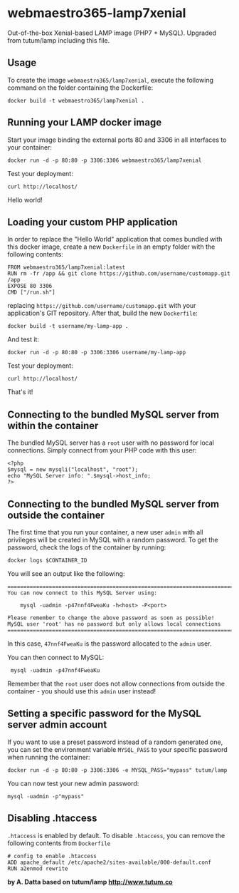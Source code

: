 webmaestro365-lamp7xenial
=========================

Out-of-the-box Xenial-based LAMP image (PHP7 + MySQL). Upgraded from tutum/lamp including this file.


Usage
-----

To create the image `webmaestro365/lamp7xenial`, execute the following command on the folder containing the Dockerfile:

	docker build -t webmaestro365/lamp7xenial .

Running your LAMP docker image
------------------------------

Start your image binding the external ports 80 and 3306 in all interfaces to your container:

	docker run -d -p 80:80 -p 3306:3306 webmaestro365/lamp7xenial

Test your deployment:

	curl http://localhost/

Hello world!


Loading your custom PHP application
-----------------------------------

In order to replace the "Hello World" application that comes bundled with this docker image,
create a new `Dockerfile` in an empty folder with the following contents:

	FROM webmaestro365/lamp7xenial:latest
	RUN rm -fr /app && git clone https://github.com/username/customapp.git /app
	EXPOSE 80 3306
	CMD ["/run.sh"]

replacing `https://github.com/username/customapp.git` with your application's GIT repository.
After that, build the new `Dockerfile`:

	docker build -t username/my-lamp-app .

And test it:

	docker run -d -p 80:80 -p 3306:3306 username/my-lamp-app

Test your deployment:

	curl http://localhost/

That's it!


Connecting to the bundled MySQL server from within the container
----------------------------------------------------------------

The bundled MySQL server has a `root` user with no password for local connections.
Simply connect from your PHP code with this user:

	<?php
	$mysql = new mysqli("localhost", "root");
	echo "MySQL Server info: ".$mysql->host_info;
	?>


Connecting to the bundled MySQL server from outside the container
-----------------------------------------------------------------

The first time that you run your container, a new user `admin` with all privileges
will be created in MySQL with a random password. To get the password, check the logs
of the container by running:

	docker logs $CONTAINER_ID

You will see an output like the following:

	========================================================================
	You can now connect to this MySQL Server using:

	    mysql -uadmin -p47nnf4FweaKu -h<host> -P<port>

	Please remember to change the above password as soon as possible!
	MySQL user 'root' has no password but only allows local connections
	========================================================================

In this case, `47nnf4FweaKu` is the password allocated to the `admin` user.

You can then connect to MySQL:

	 mysql -uadmin -p47nnf4FweaKu

Remember that the `root` user does not allow connections from outside the container -
you should use this `admin` user instead!


Setting a specific password for the MySQL server admin account
--------------------------------------------------------------

If you want to use a preset password instead of a random generated one, you can
set the environment variable `MYSQL_PASS` to your specific password when running the container:

	docker run -d -p 80:80 -p 3306:3306 -e MYSQL_PASS="mypass" tutum/lamp

You can now test your new admin password:

	mysql -uadmin -p"mypass"


Disabling .htaccess
--------------------

`.htaccess` is enabled by default. To disable `.htaccess`, you can remove the following contents from `Dockerfile`

	# config to enable .htaccess
    ADD apache_default /etc/apache2/sites-available/000-default.conf
    RUN a2enmod rewrite


**by A. Datta based on tutum/lamp http://www.tutum.co**
